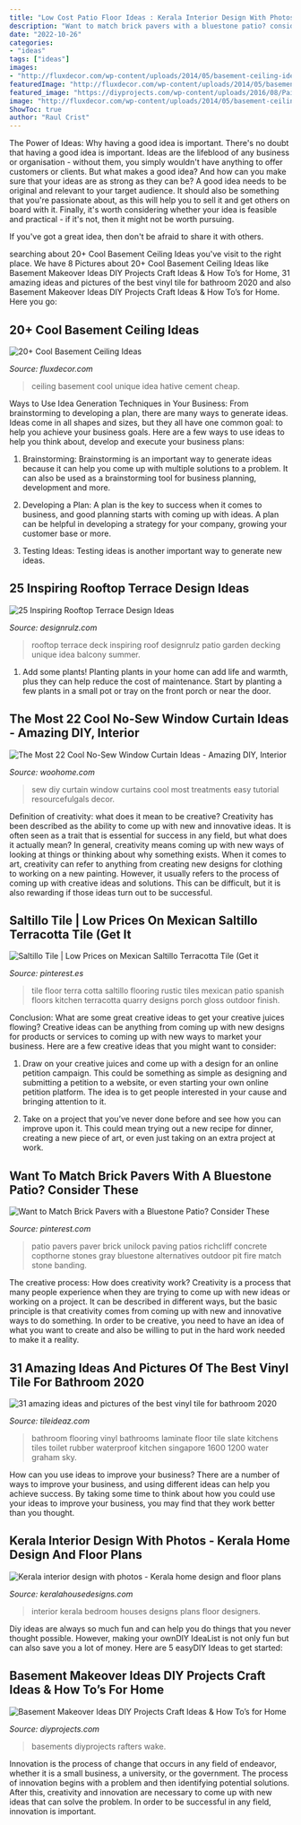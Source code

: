 ```yaml
---
title: "Low Cost Patio Floor Ideas : Kerala Interior Design With Photos"
description: "Want to match brick pavers with a bluestone patio? consider these"
date: "2022-10-26"
categories:
- "ideas"
tags: ["ideas"]
images:
- "http://fluxdecor.com/wp-content/uploads/2014/05/basement-ceiling-ideas/6-unique-basement-ceiling-idea.jpg"
featuredImage: "http://fluxdecor.com/wp-content/uploads/2014/05/basement-ceiling-ideas/6-unique-basement-ceiling-idea.jpg"
featured_image: "https://diyprojects.com/wp-content/uploads/2016/08/Paint-It-All-Black-Basement-Ceiling-Ideas.jpg"
image: "http://fluxdecor.com/wp-content/uploads/2014/05/basement-ceiling-ideas/6-unique-basement-ceiling-idea.jpg"
ShowToc: true
author: "Raul Crist"
---
```



The Power of Ideas: Why having a good idea is important.
There's no doubt that having a good idea is important. Ideas are the lifeblood of any business or organisation - without them, you simply wouldn't have anything to offer customers or clients. But what makes a good idea? And how can you make sure that your ideas are as strong as they can be?
A good idea needs to be original and relevant to your target audience. It should also be something that you're passionate about, as this will help you to sell it and get others on board with it. Finally, it's worth considering whether your idea is feasible and practical - if it's not, then it might not be worth pursuing.

If you've got a great idea, then don't be afraid to share it with others.

	

		
searching about 20+ Cool Basement Ceiling Ideas you've visit to the right place. We have 8 Pictures about 20+ Cool Basement Ceiling Ideas like Basement Makeover Ideas DIY Projects Craft Ideas &amp; How To’s for Home, 31 amazing ideas and pictures of the best vinyl tile for bathroom 2020 and also Basement Makeover Ideas DIY Projects Craft Ideas &amp; How To’s for Home. Here you go:
		
    
## 20+ Cool Basement Ceiling Ideas

<img loading=lazy src="http://fluxdecor.com/wp-content/uploads/2014/05/basement-ceiling-ideas/6-unique-basement-ceiling-idea.jpg" onerror="this.onerror=null;this.src='https://tse4.mm.bing.net/th?id=OIP.gIleI6Rb6nX4KL4VOvRkWgHaJ4&amp;pid=15.1';" alt="20+ Cool Basement Ceiling Ideas">

_Source: fluxdecor.com_

>ceiling basement cool unique idea hative cement cheap. 

	

Ways to Use Idea Generation Techniques in Your Business: From brainstorming to developing a plan, there are many ways to generate ideas.
Ideas come in all shapes and sizes, but they all have one common goal: to help you achieve your business goals. Here are a few ways to use ideas to help you think about, develop and execute your business plans:
1. Brainstorming: Brainstorming is an important way to generate ideas because it can help you come up with multiple solutions to a problem. It can also be used as a brainstorming tool for business planning, development and more.

2. Developing a Plan: A plan is the key to success when it comes to business, and good planning starts with coming up with ideas. A plan can be helpful in developing a strategy for your company, growing your customer base or more.

3. Testing Ideas: Testing ideas is another important way to generate new ideas.

    
## 25 Inspiring Rooftop Terrace Design Ideas

<img loading=lazy src="http://cdn.designrulz.com/wp-content/uploads/2015/05/designrulz-rooftop-deck-10.jpg" onerror="this.onerror=null;this.src='https://tse2.mm.bing.net/th?id=OIP.p-ByOGYN4OfeWK-soG8fcwHaJ3&amp;pid=15.1';" alt="25 Inspiring Rooftop Terrace Design Ideas">

_Source: designrulz.com_

>rooftop terrace deck inspiring roof designrulz patio garden decking unique idea balcony summer. 

	

1. Add some plants! Planting plants in your home can add life and warmth, plus they can help reduce the cost of maintenance. Start by planting a few plants in a small pot or tray on the front porch or near the door.

    
## The Most 22 Cool No-Sew Window Curtain Ideas - Amazing DIY, Interior

<img loading=lazy src="http://www.woohome.com/wp-content/uploads/2016/03/no-sew-curtains-diy-3.jpg" onerror="this.onerror=null;this.src='https://tse2.mm.bing.net/th?id=OIP.gySlVBSfCWp3nY7H9fn_egHaMW&amp;pid=15.1';" alt="The Most 22 Cool No-Sew Window Curtain Ideas - Amazing DIY, Interior">

_Source: woohome.com_

>sew diy curtain window curtains cool most treatments easy tutorial resourcefulgals decor. 

	

Definition of creativity: what does it mean to be creative?
Creativity has been described as the ability to come up with new and innovative ideas. It is often seen as a trait that is essential for success in any field, but what does it actually mean? In general, creativity means coming up with new ways of looking at things or thinking about why something exists. When it comes to art, creativity can refer to anything from creating new designs for clothing to working on a new painting. However, it usually refers to the process of coming up with creative ideas and solutions. This can be difficult, but it is also rewarding if those ideas turn out to be successful.

    
## Saltillo Tile | Low Prices On Mexican Saltillo Terracotta Tile (Get It

<img loading=lazy src="https://i.pinimg.com/originals/83/36/68/833668024e59419da38f96821c1ce758.jpg" onerror="this.onerror=null;this.src='https://tse2.mm.bing.net/th?id=OIP.I-_EYWeFEu-ufEHpQvGyqQHaJ6&amp;pid=15.1';" alt="Saltillo Tile | Low Prices on Mexican Saltillo Terracotta Tile (Get it">

_Source: pinterest.es_

>tile floor terra cotta saltillo flooring rustic tiles mexican patio spanish floors kitchen terracotta quarry designs porch gloss outdoor finish. 

	

Conclusion: What are some great creative ideas to get your creative juices flowing?
Creative ideas can be anything from coming up with new designs for products or services to coming up with new ways to market your business. Here are a few creative ideas that you might want to consider: 
1. Draw on your creative juices and come up with a design for an online petition campaign. This could be something as simple as designing and submitting a petition to a website, or even starting your own online petition platform. The idea is to get people interested in your cause and bringing attention to it. 

2. Take on a project that you’ve never done before and see how you can improve upon it. This could mean trying out a new recipe for dinner, creating a new piece of art, or even just taking on an extra project at work.

    
## Want To Match Brick Pavers With A Bluestone Patio? Consider These

<img loading=lazy src="https://i.pinimg.com/736x/94/9c/90/949c909e644a42c5589197fd3eaefdff.jpg" onerror="this.onerror=null;this.src='https://tse4.mm.bing.net/th?id=OIP.bFjTmGFgyHOn04veu3U52gHaLH&amp;pid=15.1';" alt="Want to Match Brick Pavers with a Bluestone Patio? Consider These">

_Source: pinterest.com_

>patio pavers paver brick unilock paving patios richcliff concrete copthorne stones gray bluestone alternatives outdoor pit fire match stone banding. 

	

The creative process: How does creativity work?
Creativity is a process that many people experience when they are trying to come up with new ideas or working on a project. It can be described in different ways, but the basic principle is that creativity comes from coming up with new and innovative ways to do something. In order to be creative, you need to have an idea of what you want to create and also be willing to put in the hard work needed to make it a reality.

    
## 31 Amazing Ideas And Pictures Of The Best Vinyl Tile For Bathroom 2020

<img loading=lazy src="https://www.tileideaz.com/wp-content/uploads/2015/09/flooring-for-bathrooms-and-vinyl-flooring-bathroom-rubber-flooring-uk-nice.jpg" onerror="this.onerror=null;this.src='https://tse3.mm.bing.net/th?id=OIP.i-7YOYJUS1WXaM_hEz41QgHaFj&amp;pid=15.1';" alt="31 amazing ideas and pictures of the best vinyl tile for bathroom 2020">

_Source: tileideaz.com_

>bathroom flooring vinyl bathrooms laminate floor tile slate kitchens tiles toilet rubber waterproof kitchen singapore 1600 1200 water graham sky. 

	

How can you use ideas to improve your business?
There are a number of ways to improve your business, and using different ideas can help you achieve success. By taking some time to think about how you could use your ideas to improve your business, you may find that they work better than you thought.

    
## Kerala Interior Design With Photos - Kerala Home Design And Floor Plans

<img loading=lazy src="http://lh4.googleusercontent.com/-qFLOewL_quA/Ui7E3aGgpiI/AAAAAAAAfb0/bOfPdSzFyNQ/s1600/bedroom-interior.jpg" onerror="this.onerror=null;this.src='https://tse4.mm.bing.net/th?id=OIP.l__4KpdBKJr5Uo04mCvEvwHaFS&amp;pid=15.1';" alt="Kerala interior design with photos - Kerala home design and floor plans">

_Source: keralahousedesigns.com_

>interior kerala bedroom houses designs plans floor designers. 

	

Diy ideas are always so much fun and can help you do things that you never thought possible. However, making your ownDIY IdeaList is not only fun but can also save you a lot of money. Here are 5 easyDIY Ideas to get started: 

    
## Basement Makeover Ideas DIY Projects Craft Ideas &amp; How To’s For Home

<img loading=lazy src="https://diyprojects.com/wp-content/uploads/2016/08/Paint-It-All-Black-Basement-Ceiling-Ideas.jpg" onerror="this.onerror=null;this.src='https://tse1.mm.bing.net/th?id=OIP.oDc6m6G7LcvOaVjYiXebIwHaEv&amp;pid=15.1';" alt="Basement Makeover Ideas DIY Projects Craft Ideas &amp; How To’s for Home">

_Source: diyprojects.com_

>basements diyprojects rafters wake. 

	

Innovation is the process of change that occurs in any field of endeavor, whether it is a small business, a university, or the government. The process of innovation begins with a problem and then identifying potential solutions. After this, creativity and innovation are necessary to come up with new ideas that can solve the problem. In order to be successful in any field, innovation is important.

